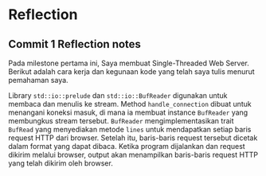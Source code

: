 # Reflection

## Commit 1 Reflection notes
Pada milestone pertama ini, Saya membuat Single-Threaded Web Server. 
Berikut adalah cara kerja dan kegunaan kode yang telah saya tulis menurut pemahaman saya.

Library `std::io::prelude` dan `std::io::BufReader` digunakan untuk membaca dan menulis ke 
stream. Method `handle_connection` dibuat untuk menangani koneksi masuk, di mana ia membuat
instance `BufReader` yang membungkus stream tersebut. `BufReader` mengimplementasikan trait
`BufRead` yang menyediakan metode `lines` untuk mendapatkan setiap baris request HTTP 
dari browser. Setelah itu, baris-baris request tersebut dicetak dalam format yang 
dapat dibaca. Ketika program dijalankan dan request dikirim melalui browser, output akan
menampilkan baris-baris request HTTP yang telah dikirim oleh browser.